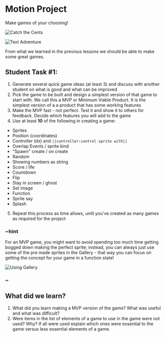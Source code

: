 # Motion Project

Make games of your choosing!

![Catch the Cents](/static/courses/csintro1/motion-and-events/catch-the-cents.gif)

![Text Adventure](/static/courses/csintro1/motion-and-events/text-adventure.gif)

From what we learned in the previous lessons we should be able to make some great games. 

## Student Task #1:

1. Generate several quick game ideas (at least 3) and discuss with another student on what is good and what can be improved
2. Pick the game to be built and design a simplest version of that game to start with. We call this a MVP or Minimum Viable Product.  It is the simplest version of a a product that has some working features
3.  Make the MVP fast - not perfect.  Test it and show it to others for feedback.  Decide which features you will add to the game
4. Use at least **10** of the following in creating a game:
  * Sprites
  * Position (coordinates)
  * Controller (dx) and ``||controller:control sprite with||``
  * Overlap Events / sprite kind
  * "Spawn" create / on create
  * Random
  * Showing numbers as string
  * Score / life
  * Countdown
  * Flip
  * Stay in screen / ghost
  * Set image
  * Function
  * Sprite say
  * Splash
5. Repeat this process as time allows, until you've created as many games as required for the project

### ~hint

For an MVP game, you might want to avoid spending too much time getting bogged down making the perfect sprite; instead, you can always just use some of the pre made sprites in the Gallery - that way you can focus on getting the concept for your game in a function state!

![Using Gallery](/static/courses/csintro1/motion-and-events/image-gallery.gif)

### ~

## What did we learn? 

1. What did you learn making a MVP version of the game?  What was useful and what was difficult?
2. Were items in the list of elements of a game to use in the game were not used?  Why? If all were used explain which ones were essential to the game versus less essential elements of a game.
